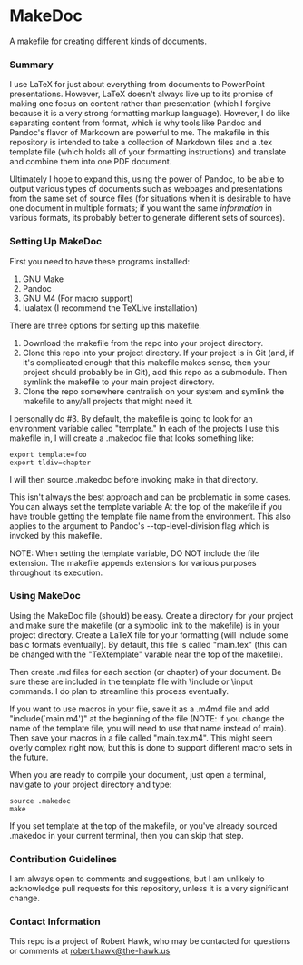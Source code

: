# MakeDoc
A makefile for creating different kinds of documents.

### Summary
I use LaTeX for just about everything from documents to PowerPoint
presentations. However, LaTeX doesn't always live up to its promise of making
one focus on content rather than presentation (which I forgive because it is a
very strong formatting markup language). However, I do like separating content
from format, which is why tools like Pandoc and Pandoc's flavor of Markdown are
powerful to me. The makefile in this repository is intended to take a collection
of Markdown files and a .tex template file (which holds all of your formatting
instructions) and translate and combine them into one PDF document.

Ultimately I hope to expand this, using the power of Pandoc, to be able to
output various types of documents such as webpages and presentations from the
same set of source files (for situations when it is desirable to have one
document in multiple formats; if you want the same _information_ in various
formats, its probably better to generate different sets of sources).

### Setting Up MakeDoc
First you need to have these programs installed:

 1.	GNU Make
 2. Pandoc
 3. GNU M4 (For macro support)
 4. lualatex (I recommend the TeXLive installation)

There are three options for setting up this makefile.

 1. Download the makefile from the repo into your project directory.
 2. Clone this repo into your project directory. If your project is in Git
 (and, if it's complicated enough that this makefile makes sense, then your
 project should probably be in Git), add this repo as a submodule. Then symlink
 the makefile to your main project directory.
 3. Clone the repo somewhere centralish on your system and symlink the makefile
 to any/all projects that might need it.

I personally do #3. By default, the makefile is going to look for an
environment variable called "template." In each of the projects I use this
makefile in, I will create a .makedoc file that looks something like:

~~~~
export template=foo
export tldiv=chapter
~~~~

I will then source .makedoc before invoking make in that directory.

This isn't always the best approach and can be problematic in some cases. You
can always set the template variable At the top of the makefile if you have
trouble getting the template file name from the environment. This also applies
to the argument to Pandoc's --top-level-division flag which is invoked by this
makefile.

NOTE: When setting the template variable, DO NOT include the file extension.
The makefile appends extensions for various purposes throughout its execution.

### Using MakeDoc

Using the MakeDoc file (should) be easy. Create a directory for your project
and make sure the makefile (or a symbolic link to the makefile) is in your
project directory. Create a LaTeX file for your formatting (will include some
basic formats eventually). By default, this file is called "main.tex" (this
can be changed with the "TeXtemplate" varable near the top of the makefile).

Then create .md files for each section (or chapter) of your document. Be sure
these are included in the template file with \include or \input commands. I do
plan to streamline this process eventually.

If you want to use macros in your file, save it as a .m4md file and add
"include(\`main.m4')" at the beginning of the file (NOTE: if you change the
name of the template file, you will need to use that name instead of main).
Then save your macros in a file called "main.tex.m4". This might seem overly
complex right now, but this is done to support different macro sets in the
future.

When you are ready to compile your document, just open a terminal, navigate to
your project directory and type:

~~~~
source .makedoc
make
~~~~

If you set template at the top of the makefile, or you've already sourced
.makedoc in your current terminal, then you can skip that step.

### Contribution Guidelines
I am always open to comments and suggestions, but I am unlikely to acknowledge
pull requests for this repository, unless it is a very significant change.

### Contact Information
This repo is a project of Robert Hawk, who may be contacted for questions or
comments at robert.hawk@the-hawk.us
